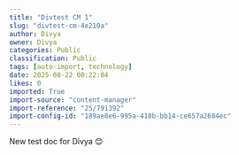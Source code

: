 ```yaml
---
title: "Divtest CM 1"
slug: "divtest-cm-4e210a"
author: Divya
owner: Divya
categories: Public
classification: Public
tags: [auto-import, technology]
date: 2025-08-22 00:22:04
likes: 0
imported: True 
import-source: "content-manager"
import-reference: "25/791392"
import-config-id: "189ae8e6-995a-418b-bb14-ce657a2684ec"
---
```


New test doc for Divya 😊
